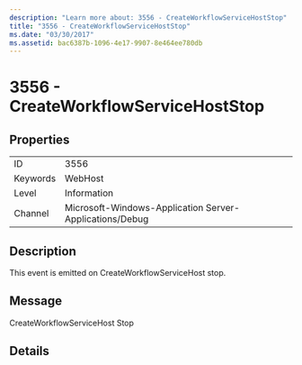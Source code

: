 ```yaml
---
description: "Learn more about: 3556 - CreateWorkflowServiceHostStop"
title: "3556 - CreateWorkflowServiceHostStop"
ms.date: "03/30/2017"
ms.assetid: bac6387b-1096-4e17-9907-8e464ee780db
---
```

# 3556 - CreateWorkflowServiceHostStop

## Properties  
  
|||  
|-|-|  
|ID|3556|  
|Keywords|WebHost|  
|Level|Information|  
|Channel|Microsoft-Windows-Application Server-Applications/Debug|  
  
## Description  

 This event is emitted on CreateWorkflowServiceHost stop.  
  
## Message  

 CreateWorkflowServiceHost Stop  
  
## Details
